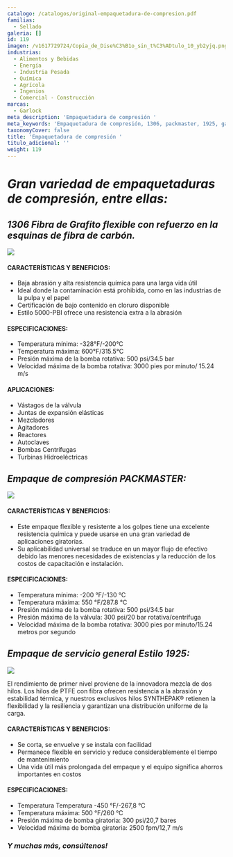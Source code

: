 ```yaml
---
catalogo: /catalogos/original-empaquetadura-de-compresion.pdf
familias:
  - Sellado
galeria: []
id: 119
imagen: /v1617729724/Copia_de_Dise%C3%B1o_sin_t%C3%ADtulo_10_yb2yjq.png
industrias:
  - Alimentos y Bebidas
  - Energía
  - Industria Pesada
  - Química
  - Agrícola
  - Ingenios
  - Comercial - Construcción
marcas:
  - Garlock
meta_description: 'Empaquetadura de compresión '
meta_keywords: 'Empaquetadura de compresión, 1306, packmaster, 1925, garlock'
taxonomyCover: false
title: 'Empaquetadura de compresión '
titulo_adicional: ''
weight: 119
---
```




# **_Gran variedad de empaquetaduras de compresión, entre ellas:_**

## _1306 Fibra de Grafito flexible con refuerzo en la esquinas de fibra de carbón._

![](https://res.cloudinary.com/novatec/v1597273023/style_1306_flexible_graphite_fm3bk6.jpg)

#### **CARACTERÍSTICAS Y BENEFICIOS:**

* Baja abrasión y alta resistencia química para una larga vida útil
* Ideal donde la contaminación está prohibida, como en las industrias de la pulpa y el papel
* Certificación de bajo contenido en cloruro disponible
* Estilo 5000-PBI ofrece una resistencia extra a la abrasión

#### **ESPECIFICACIONES:**

* Temperatura mínima: -328°F/-200°C
* Temperatura máxima: 600°F/315.5°C
* Presión máxima de la bomba rotativa: 500 psi/34.5 bar
* Velocidad máxima de la bomba rotativa: 3000 pies por minuto/ 15.24 m/s

#### **APLICACIONES:**

* Vástagos de la válvula
* Juntas de expansión elásticas
* Mezcladores
* Agitadores
* Reactores
* Autoclaves
* Bombas Centrífugas
* Turbinas Hidroeléctricas

## _Empaque de compresión PACKMASTER:_

![](https://res.cloudinary.com/novatec/v1597273126/PackMaster-6_1200x900_lwtv5h.jpg)

#### **CARACTERÍSTICAS Y BENEFICIOS:**

* Este empaque flexible y resistente a los golpes tiene una excelente resistencia química y puede usarse en una gran variedad de aplicaciones giratorias.
* Su aplicabilidad universal se traduce en un mayor flujo de efectivo debido las menores necesidades de existencias y la reducción de los costos de capacitación e instalación.

#### **ESPECIFICACIONES:**

* Temperatura mínima: -200 °F/-130 °C
* Temperatura máxima: 550 °F/287.8 °C
* Presión máxima de la bomba rotativa: 500 psi/34.5 bar
* Presión máxima de la válvula: 300 psi/20 bar rotativa/centrífuga
* Velocidad máxima de la bomba rotativa: 3000 pies por minuto/15.24 metros por segundo

## _Empaque de servicio general Estilo 1925:_

![](https://res.cloudinary.com/novatec/v1597273309/Style_1925_1200x900_fmcyeb.jpg)

El rendimiento de primer nivel proviene de la innovadora mezcla de dos hilos. Los hilos de PTFE con fibra ofrecen resistencia a la abrasión y estabilidad térmica, y nuestros exclusivos hilos SYNTHEPAK® retienen la flexibilidad y la resiliencia y garantizan una distribución uniforme de la carga.

#### **CARACTERÍSTICAS Y BENEFICIOS:**

* Se corta, se envuelve y se instala con facilidad
* Permanece flexible en servicio y reduce considerablemente el tiempo de mantenimiento
* Una vida útil más prolongada del empaque y el equipo significa ahorros importantes en costos

#### **ESPECIFICACIONES:**

* Temperatura Temperatura -450 °F/-267,8 °C
* Temperatura máxima: 500 °F/260 °C
* Presión máxima de bomba giratoria: 300 psi/20,7 bares
* Velocidad máxima de bomba giratoria: 2500 fpm/12,7 m/s

### **_Y muchas más, consúltenos!_**
